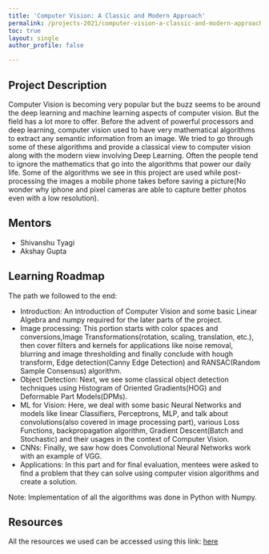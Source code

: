 ```yaml
---
title: 'Computer Vision: A Classic and Modern Approach'
permalink: /projects-2021/computer-vision-a-classic-and-modern-approach
toc: true
layout: single
author_profile: false

---
```


## Project Description
Computer Vision is becoming very popular but the buzz seems to be around the deep learning and machine learning aspects of computer vision. But the field has a lot more to offer. Before the advent of powerful processors and deep learning, computer vision used to have very mathematical algorithms to extract any semantic information from an image. We tried to go through some of these algorithms and provide a classical view to computer vision along with the modern view involving Deep Learning. Often the people tend to ignore the mathematics that go into the algorithms that power our daily life. Some of the algorithms we see in this project are used while post-processing the images a mobile phone takes before saving a picture(No wonder why iphone and pixel cameras are able to capture better photos even with a low resolution).

## Mentors
* Shivanshu Tyagi
* Akshay Gupta

## Learning Roadmap
The path we followed to the end:
* Introduction: An introduction of Computer Vision and some basic Linear Algebra and numpy required for the later parts of the project.
* Image processing: This portion starts with color spaces and conversions,Image Transformations(rotation, scaling, translation, etc.), then cover filters and kernels for applications like noise removal, blurring and image thresholding and finally conclude with hough transform, Edge detection(Canny Edge Detection) and RANSAC(Random Sample Consensus) algorithm.
* Object Detection: Next, we see some classical object detection techniques using Histogram of Oriented Gradients(HOG) and Deformable Part Models(DPMs). 
* ML for Vision: Here, we deal with some basic Neural Networks and models like linear Classifiers, Perceptrons, MLP, and talk about convolutions(also covered in image processing part), various Loss Functions, backpropagation algorithm, Gradient Descent(Batch and Stochastic) and their usages in the context of Computer Vision.
* CNNs: Finally, we saw how does Convolutional Neural Networks work with an example of VGG.
* Applications: In this part and for final evaluation, mentees were asked to find a problem that they can solve using computer vision algorithms and create a solution.

Note: Implementation of all the algorithms was done in Python with Numpy.


## Resources
All the resources we used can be accessed using this link: [here](https://www.notion.so/Computer-Vision-A-Classic-and-Modern-approach-93006fe5d79f49be9948d9d845c4367d)


